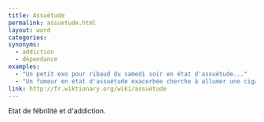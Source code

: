 ```yaml
---
title: Assuétude
permalink: assuetude.html
layout: word
categories:
synonyms:
  - addiction
  - dépendance
examples:
  - "Un petit exo pour ribaud du samedi soir en état d'assuétude..."
  - "Un fumeur en état d'assuétude exacerbée cherche à allumer une cigarette. "
link: http://fr.wiktionary.org/wiki/assuétude
---
```


Etat de fébrilité et d'addiction.

